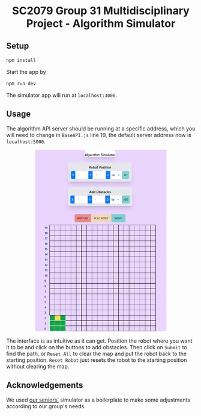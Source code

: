 <br />
<p align="center">
  <h1 align="center">
    SC2079 Group 31 Multidisciplinary Project - Algorithm Simulator
  </h1>
</p>

## Setup

```bash
npm install
```

Start the app by

```bash
npm run dev
```

The simulator app will run at `localhost:3000`.

## Usage

The algorithm API server should be running at a specific address, which you will need to change in `BaseAPI.js` line 19, the default server address now is `localhost:5000`.

<div style="text-align:center"><img src="/images/Simulator.png" alt="Interface" width=350 ></div>

The interface is as intuitive as it can get. Position the robot where you want it to be and click on the buttons to add obstacles. Then click on `Submit` to find the path, or `Reset All` to clear the map and put the robot back to the starting position. `Reset Robot` just resets the robot to the starting position without clearing the map.

## Acknowledgements

We used [our seniors'](https://github.com/pyesonekyaw/CZ3004-SC2079-MDP-Simulator) simulator as a boilerplate to make some adjustments according to our group's needs.